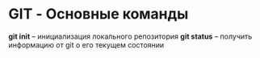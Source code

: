 # GIT - Основные команды

**git init** – инициализация локального репозитория
**git status** – получить информацию от git о его текущем состоянии

